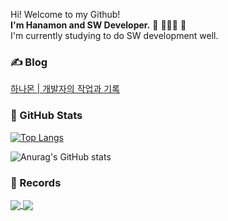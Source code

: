 Hi! Welcome to my Github!<br />
**I'm Hanamon and SW Developer.** 👋 🧑🏻‍💻 🌳<br />
I'm currently studying to do SW development well.

### ✍️ Blog
[하나몬 | 개발자의 작업과 기록](https://hanamon.kr)

### 👾 GitHub Stats
[![Top Langs](https://github-readme-stats.vercel.app/api/top-langs/?username=hanamon&layout=compact&card_width=445&hide=hack&exclude_repo=defective-speaker&theme=cobalt)](https://github.com/hanamon/github-readme-stats)

![Anurag's GitHub stats](https://github-readme-stats.vercel.app/api?username=hanamon&count_private=true&show_icons=true&theme=cobalt&icon_color=78D9F8)

### 📖 Records
<a href="https://github.com/hanamon/Today-Record">
  <img align="center" src="https://github-readme-stats.vercel.app/api/pin/?username=hanamon&repo=Today-Record" />
</a>
<a href="https://github.com/hanamon/learning-vuejs">
  <img align="center" src="https://github-readme-stats.vercel.app/api/pin/?username=hanamon&repo=learning-vuejs" />
</a>

<!--
**hanamon/hanamon** is a ✨ _special_ ✨ repository because its `README.md` (this file) appears on your GitHub profile.

Here are some ideas to get you started:

- 🔭 I’m currently working on ...
- 🌱 I’m currently learning ...
- 👯 I’m looking to collaborate on ...
- 🤔 I’m looking for help with ...
- 💬 Ask me about ...
- 📫 How to reach me: ...
- 😄 Pronouns: ...
- ⚡ Fun fact: ...
-->
